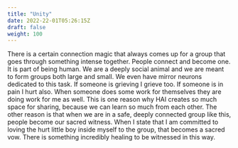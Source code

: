 ```yaml
---
title: "Unity"
date: 2022-22-01T05:26:15Z
draft: false
weight: 100
---
```

There is a certain connection magic that always comes up for a group that goes through something intense together. People connect and become one. It is part of being human. We are a deeply social animal and we are meant to form groups both large and small. We even have mirror neurons dedicated to this task.
If someone is grieving I grieve too. If someone is in pain I hurt also. When someone does some work for themselves they are doing work for me as well.
This is one reason why HAI creates so much space for sharing, because we can learn so much from each other. The other reason is that when we are in a safe, deeply connected group like this, people become our sacred witness. When I state that I am committed to loving the hurt little boy inside myself to the group, that becomes a sacred vow. There is something incredibly healing to be witnessed in this way.
